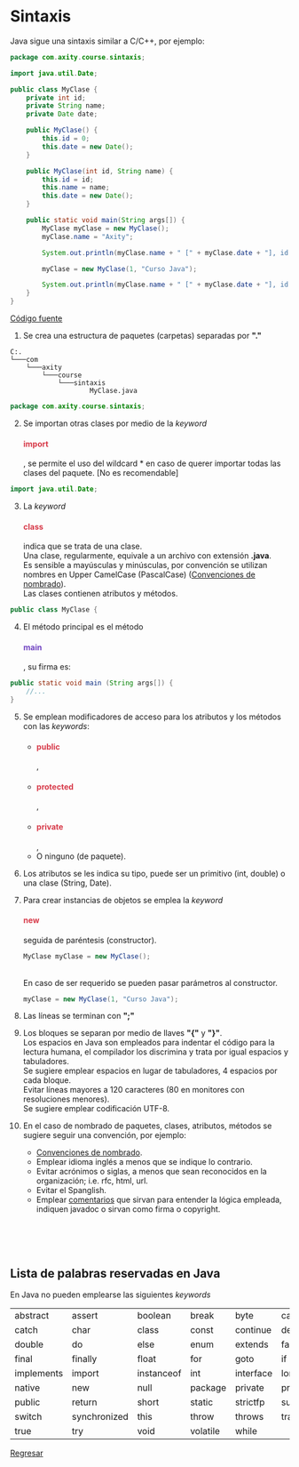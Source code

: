# Sintaxis

Java sigue una sintaxis similar a C/C++, por ejemplo:


```java
package com.axity.course.sintaxis;

import java.util.Date;

public class MyClase {
	private int id;
	private String name;
	private Date date;

	public MyClase() {
		this.id = 0;
		this.date = new Date();
	}

	public MyClase(int id, String name) {
		this.id = id;
		this.name = name;
		this.date = new Date();
	}

	public static void main(String args[]) {
		MyClase myClase = new MyClase();
		myClase.name = "Axity";

		System.out.println(myClase.name + " [" + myClase.date + "], id:" + myClase.id);

		myClase = new MyClase(1, "Curso Java");

		System.out.println(myClase.name + " [" + myClase.date + "], id:" + myClase.id);
	}
}

```
[Código fuente][3]

1. Se crea una estructura de paquetes (carpetas) separadas por <b>"."</b>
```
C:.
└───com
    └───axity
        └───course
            └───sintaxis
                    MyClase.java
```
```java
package com.axity.course.sintaxis;
```
2. Se importan otras clases por medio de la *keyword* <h4 style="color:#d73a49"><b>import</b></h4>, se permite el uso del wildcard * en caso de querer importar todas las clases del paquete. [No es recomendable]

```java
import java.util.Date;
```

3. La *keyword* <h4 style="color:#d73a49"><b>class</b></h4> indica que se trata de una clase. 
<br>Una clase, regularmente, equivale a un archivo con extensión <b>.java</b>. 
<br>Es sensible a mayúsculas y minúsculas, por convención se utilizan nombres en Upper CamelCase (PascalCase) ([Convenciones de nombrado][2]).
<br>Las clases contienen atributos y métodos.

```java
public class MyClase {
```

4. El método principal es el método <h4 style="color:#6f42c1"><b>main</b></h4>, su firma es:
```java
public static void main (String args[]) {
    //...
}
```

5. Se emplean modificadores de acceso para los atributos y los métodos con las *keywords*:
   * <h4 style="color:#d73a49"><b>public</b></h4>,
   * <h4 style="color:#d73a49"><b>protected</b></h4>,
   * <h4 style="color:#d73a49"><b>private</b></h4>,
   * O ninguno (de paquete).

6. Los atributos se les indica su tipo, puede ser un primitivo (int, double) o una clase (String, Date).

7. Para crear instancias de objetos se emplea la *keyword* <h4 style="color:#d73a49"><b>new</b></h4> seguida de paréntesis (constructor).
    ```java
    MyClase myClase = new MyClase();
    ```

    <br>En caso de ser requerido se pueden pasar parámetros al constructor. 
    ```java
    myClase = new MyClase(1, "Curso Java");
    ```

8. Las líneas se terminan con <b>";"</b>

9. Los bloques se separan por medio de llaves <b>"{"</b> y <b>"}"</b>.
<br>Los espacios en Java son empleados para indentar el código para la lectura humana, el compilador los discrimina y trata por igual espacios y tabuladores.
<br>Se sugiere emplear espacios en lugar de tabuladores, 4 espacios por cada bloque.
<br>Evitar líneas mayores a 120 caracteres (80 en monitores con resoluciones menores).
<br>Se sugiere emplear codificación UTF-8.

10. En el caso de nombrado de paquetes, clases, atributos, métodos se sugiere seguir una convención, por ejemplo:
    * [Convenciones de nombrado][2].
    * Emplear idioma inglés a menos que se indique lo contrario.
    * Evitar acrónimos o siglas, a menos que sean reconocidos en la organización; i.e. rfc, html, url.
    * Evitar el Spanglish.
    * Emplear [comentarios][4] que sirvan para entender la lógica empleada, indiquen javadoc o sirvan como firma o copyright.

<br><br><br>

## Lista de palabras reservadas en Java

En Java no pueden emplearse las siguientes *keywords*

|   |   |   |   |   |  |
| -------- | ------ | ------- | ----- | ---- | ---- |
| abstract | assert | boolean | break | byte | case |
| catch | char | class | const | continue | default |
| double | do | else | enum | extends | false |
| final | finally | float | for | goto | if |
| implements | import | instanceof | int | interface | long |
| native | new | null | package | private | protected |
| public | return | short | static | strictfp | super |
| switch | synchronized | this | throw | throws | transient |
| true | try | void | volatile | while | | 


[Regresar][1]

[1]: ../README.md

[2]: https://es.wikipedia.org/wiki/Convenci%C3%B3n_de_nombres_(programaci%C3%B3n)#Java

[3]: sintaxis/src/main/java/com/axity/course/sintaxis/MyClase.java

[4]: comentarios.md